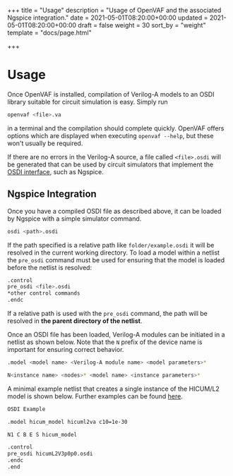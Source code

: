 +++
title = "Usage"
description = "Usage of OpenVAF and the associated Ngspice integration."
date = 2021-05-01T08:20:00+00:00
updated = 2021-05-01T08:20:00+00:00
draft = false
weight = 30
sort_by = "weight"
template = "docs/page.html"

+++

# Usage

Once OpenVAF is installed, compilation of Verilog-A models to an OSDI library suitable for circuit simulation is easy. 
Simply run 

``` bash
openvaf <file>.va
``` 

in a terminal and the compilation should complete quickly.
OpenVAF offers options which are displayed when executing `openvaf --help`, but these won't usually be required.

If there are no errors in the Verilog-A source, a file called `<file>.osdi` will be generated that can be used by 
circuit simulators that implement the [OSDI interface](../../details/osdi), such as Ngspice.


## Ngspice Integration 

Once you have a compiled OSDI file as described above, it can be loaded by Ngspice with a simple simulator command.

```bash
osdi <path>.osdi
```

If the path specified is a relative path like `folder/example.osdi` it will be resolved in the current working directory.
To load a model within a netlist the `pre_osdi` command must be used for ensuring that the model is loaded before the netlist is resolved:

```bash
.control
pre_osdi <file>.osdi
*other control commands
.endc
```

If a relative path is used with the `pre_osdi` command, the path will be resolved in **the parent directory of the netlist**.
<!--Ngspice will look for the **osdi** in the path specified via the **pre_osdi** command. 
The path can be either absolute, or relative to the current working directory. -->

Once an OSDI file has been loaded, Verilog-A modules can be initiated in a netlist as shown below.
Note that the `N` prefix of the device name is important for ensuring correct behavior.

```bash
.model <model name> <Verilog-A module name> <model parameters>*

N<instance name> <nodes>* <model name> <instance parameters>*
```

A minimal example netlist that creates a single instance of the HICUM/L2 model is shown below.
Further examples can be found [here](../examples).

```bash
OSDI Example

.model hicum_model hicuml2va c10=1e-30

N1 C B E S hicum_model

.control
pre_osdi hicumL2V3p0p0.osdi
.endc
.end
```

